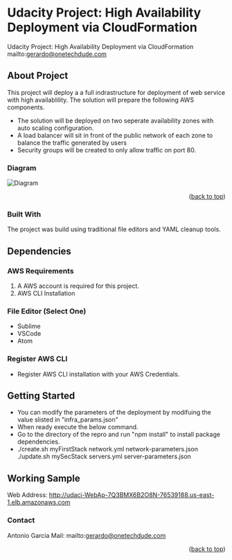 # Udacity Project: High Availability Deployment via CloudFormation
Udacity Project: High Availability Deployment via CloudFormation
mailto:gerardo@onetechdude.com

<div id="top"></div>

## About Project

This project will deploy a a full indrastructure for deployment of web service with high availablility. The solution will prepare the following AWS components.
- The solution will be deployed on two seperate availability zones with auto scaling configuration.
- A load balancer will sit in front of the public network of each zone to balance the traffic generated by users
- Security groups will be created to only allow traffic on port 80.

### Diagram
![Diagram](diagram.jpg)

<p align="right">(<a href="#top">back to top</a>)</p>

### Built With

The project was build using traditional file editors and YAML cleanup tools. 

## Dependencies

### AWS Requirements
1. A AWS account is required for this project.
2. AWS CLI Installation

### File Editor (Select One)
- Sublime
- VSCode
- Atom

### Register AWS CLI
- Register AWS CLI installation with your AWS Credentials.

## Getting Started

- You can modify the parameters of the deployment by modifuing the value slisted in "infra_params.json"
- When ready execute the below command.
- Go to the directory of the repro and run "npm install" to install package dependencies.
- ./create.sh myFirstStack network.yml network-parameters.json
./update.sh mySecStack servers.yml server-parameters.json



## Working Sample
Web Address: http://udaci-WebAp-7Q3BMX6B2O8N-76539188.us-east-1.elb.amazonaws.com


### Contact

Antonio Garcia
Mail: mailto:gerardo@onetechdude.com

<p align="right">(<a href="#top">back to top</a>)</p>